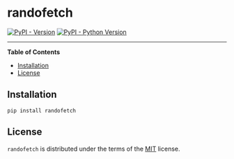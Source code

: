 # randofetch

[![PyPI - Version](https://img.shields.io/pypi/v/randofetch.svg)](https://pypi.org/project/randofetch)
[![PyPI - Python Version](https://img.shields.io/pypi/pyversions/randofetch.svg)](https://pypi.org/project/randofetch)

-----

**Table of Contents**

- [Installation](#installation)
- [License](#license)

## Installation

```console
pip install randofetch
```

## License

`randofetch` is distributed under the terms of the [MIT](https://spdx.org/licenses/MIT.html) license.

